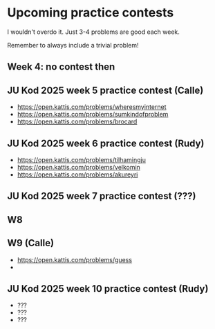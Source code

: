 # Upcoming practice contests

I wouldn't overdo it.  Just 3-4 problems are good each week.

Remember to always include a trivial problem!

## Week 4: no contest then

## JU Kod 2025 week 5 practice contest (Calle)

* https://open.kattis.com/problems/wheresmyinternet
* https://open.kattis.com/problems/sumkindofproblem
* https://open.kattis.com/problems/brocard

## JU Kod 2025 week 6 practice contest (Rudy)

* https://open.kattis.com/problems/tilhamingju
* https://open.kattis.com/problems/velkomin
* https://open.kattis.com/problems/akureyri

## JU Kod 2025 week 7 practice contest (???)

## W8

## W9 (Calle) 
* https://open.kattis.com/problems/guess
* 

## JU Kod 2025 week 10 practice contest (Rudy)

* ???
* ???
* ???
